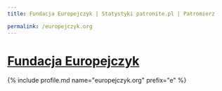 ```yaml
---
title: Fundacja Europejczyk | Statystyki patronite.pl | Patromierz

permalink: /europejczyk.org
---
```


# [Fundacja Europejczyk](https://patronite.pl/europejczyk.org)

{% include profile.md name="europejczyk.org" prefix="e" %}
